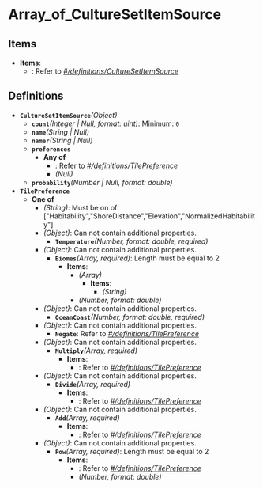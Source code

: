 # Array_of_CultureSetItemSource

## Items

  - **Items**:
    - : Refer to *[#/definitions/CultureSetItemSource](#definitions/CultureSetItemSource)*
## Definitions
  - **`CultureSetItemSource`***(Object)*
    - **`count`***(Integer | Null, format: uint)*: Minimum: `0`
    - **`name`***(String | Null)*
    - **`namer`***(String | Null)*
    - **`preferences`**
      - **Any of**
        - : Refer to *[#/definitions/TilePreference](#definitions/TilePreference)*
        - *(Null)*
    - **`probability`***(Number | Null, format: double)*
  - **`TilePreference`**
    - **One of**
      - *(String)*: Must be on of: ["Habitability","ShoreDistance","Elevation","NormalizedHabitability"]
      - *(Object)*: Can not contain additional properties.
        - **`Temperature`***(Number, format: double, required)*
      - *(Object)*: Can not contain additional properties.
        - **`Biomes`***(Array, required)*: Length must be equal to 2
          - **Items**:
            - *(Array)*
              - **Items**:
                - *(String)*
            - *(Number, format: double)*
      - *(Object)*: Can not contain additional properties.
        - **`OceanCoast`***(Number, format: double, required)*
      - *(Object)*: Can not contain additional properties.
        - **`Negate`**: Refer to *[#/definitions/TilePreference](#definitions/TilePreference)*
      - *(Object)*: Can not contain additional properties.
        - **`Multiply`***(Array, required)*
          - **Items**:
            - : Refer to *[#/definitions/TilePreference](#definitions/TilePreference)*
      - *(Object)*: Can not contain additional properties.
        - **`Divide`***(Array, required)*
          - **Items**:
            - : Refer to *[#/definitions/TilePreference](#definitions/TilePreference)*
      - *(Object)*: Can not contain additional properties.
        - **`Add`***(Array, required)*
          - **Items**:
            - : Refer to *[#/definitions/TilePreference](#definitions/TilePreference)*
      - *(Object)*: Can not contain additional properties.
        - **`Pow`***(Array, required)*: Length must be equal to 2
          - **Items**:
            - : Refer to *[#/definitions/TilePreference](#definitions/TilePreference)*
            - *(Number, format: double)*
